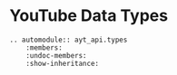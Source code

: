 # YouTube Data Types
```{eval-rst}
.. automodule:: ayt_api.types
    :members:
    :undoc-members:
    :show-inheritance:
```